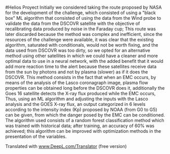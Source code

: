 #Helios Proyect
Initially we considered taking the route proposed by NASA for the development of the challenge, which consisted of using a "black box" ML algorithm that consisted of using the data from the Wind probe to validate the data from the DSCOVR satellite with the objective of recalibrating data produced by noise in the Faraday cup; This route was later discarded because the method was complex and inefficient, since the resources of the challenge were available, it was clear that the existing algorithm, saturated with conditionals, would not be worth fixing, and the data used from DSCOVR was too dirty, so we opted for an alternative method using other satellites in which we could have a cleaner and more optimal data to use in a neural network, with the added benefit that it would add more reaction time to the alert because these satellites receive data from the sun by photons and not by plasma (slower) as if it does the DSCOVR. This method consists in the fact that when an EMC occurs, by means of the analysis of the Lasco coronagraph image, plasma flow properties can be obtained long before the DSCOVR does it, additionally the Goes 16 satellite detects the X-ray flux produced while the EMC occurs, Thus, using an ML algorithm and adjusting the inputs with the Lasco analysis and the GOES X-ray flux, an output categorized in 6 levels according to the intensity index (Kp) proposed by NOAA (from G0 to G5) can be given, from which the danger posed by the EMC can be conditioned.
The algorithm used consists of a random forest classification method which was trained with historical data; after training, an accuracy of 60% was achieved; this algorithm can be improved with optimization methods in the presentation of the variables.

Translated with www.DeepL.com/Translator (free version)
